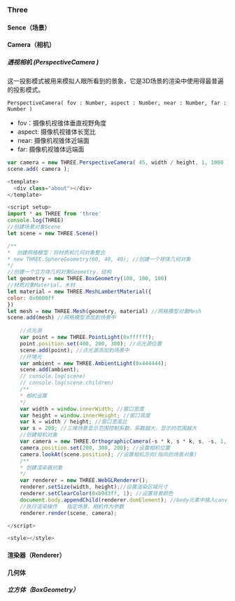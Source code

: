 ### Three

#### Sence（场景）

#### Camera（相机）

##### 透视相机 (PerspectiveCamera )

​	这一投影模式被用来模拟人眼所看到的景象，它是3D场景的渲染中使用得最普遍的投影模式。

```
PerspectiveCamera( fov : Number, aspect : Number, near : Number, far : Number )
```

- fov：摄像机视锥体垂直视野角度
- aspect:  摄像机视锥体长宽比
- near:  摄像机视锥体近端面
- far: 摄像机视锥体远端面

```js
var camera = new THREE.PerspectiveCamera( 45, width / height, 1, 1000 );
scene.add( camera );
```



```js
<template>
  <div class="about"></div>
</template>

<script setup>
import * as THREE from 'three'
console.log(THREE)
//创建场景对象Scene
let scene = new THREE.Scene()

/**
*  创建网格模型：将材质和几何对象整合
* new THREE.SphereGeometry(60, 40, 40); //创建一个球体几何对象
*/
//创建一个立方体几何对象Geometry，结构
let geometry = new THREE.BoxGeometry(100, 100, 100)
//材质对象Material，木材
let material = new THREE.MeshLambertMaterial({
color: 0x0000ff
})
let mesh = new THREE.Mesh(geometry, material) //网格模型对象Mesh
scene.add(mesh) //网格模型添加到场景中
	
    //点光源
    var point = new THREE.PointLight(0xffffff);
    point.position.set(400, 200, 300); //点光源位置
    scene.add(point); //点光源添加到场景中
    //环境光
    var ambient = new THREE.AmbientLight(0x444444);
    scene.add(ambient);
    // console.log(scene)
    // console.log(scene.children)
    /**
    * 相机设置
    */
    var width = window.innerWidth; //窗口宽度
    var height = window.innerHeight; //窗口高度
    var k = width / height; //窗口宽高比
    var s = 200; //三维场景显示范围控制系数，系数越大，显示的范围越大
    //创建相机对象
    var camera = new THREE.OrthographicCamera(-s * k, s * k, s, -s, 1, 1000);
    camera.position.set(200, 300, 200); //设置相机位置
    camera.lookAt(scene.position); //设置相机方向(指向的场景对象)
    /**
    * 创建渲染器对象
    */
    var renderer = new THREE.WebGLRenderer();
    renderer.setSize(width, height);//设置渲染区域尺寸
    renderer.setClearColor(0xb9d3ff, 1); //设置背景颜色
    document.body.appendChild(renderer.domElement); //body元素中插入canvas对象
    //执行渲染操作   指定场景、相机作为参数
    renderer.render(scene, camera);

</script>

<style></style>

```



#### 渲染器（Renderer）

#### 几何体

##### 立方体（BoxGeometry）

```js

```

